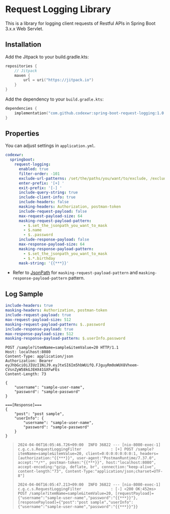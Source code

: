 # Request Logging Library
This is a library for logging client requests of Restful APIs in Spring Boot 3.x.x Web Servlet.

## Installation
Add the Jitpack to your build.gradle.kts:
```kotlin
repositories {
    // Jitpack
    maven {
        url = uri("https://jitpack.io")
    }
}
```

Add the dependency to your `build.gradle.kts`:
```kotlin
dependencies {
    implementation("com.github.codexwr:spring-boot-request-logging:1.0.0")
}
```

## Properties
You can adjust settings in `application.yml`.

```yaml
codexwr:
  springboot:
    request-logging:
      enabled: true
      filter-order: -101
      exclude-url-patterns: /set/the/paths/you/want/to/exclude, /exclude/**, /error
      enter-prefix: '[+] '
      exit-prefix: '[-] '
      include-query-string: true
      include-client-info: true
      include-headers: false
      masking-headers: Authorization, postman-token
      include-request-payload: false
      max-request-payload-size: 64
      masking-request-payload-pattern:
        - $.set_the_jsonpath_you_want_to_mask
        - $.name
        - $..password
      include-response-payload: false
      max-response-payload-size: 64
      masking-response-payload-pattern:
        - $.set_the_jsonpath_you_want_to_mask
        - $.*.birthday
      mask-string: '{{***}}'
```
- Refer to [JsonPath](https://github.com/json-path/JsonPath) for `masking-request-payload-pattern` and `masking-response-payload-pattern` pattern.

## Log Sample
```yaml
include-headers: true
masking-headers: Authorization, postman-token
include-request-payload: true
max-request-payload-size: 512
masking-request-payload-pattern: $..password
include-response-payload: true
max-response-payload-size: 512
masking-response-payload-pattern: $.userInfo.password
```

```http request
POST /sample?itemName=sample&itemValue=20 HTTP/1.1
Host: localhost:8080
Content-Type: application/json
Authorization: Bearer eyJhbGciOiJIUzI1NiJ9.eyJteSI6Im5hbWUifQ.FJguyRm0oWUX8Vheem-CVsnZyW58kGJEHX41GXFwFEs
Content-Length: 73

{
    "username": "sample-user-name",
    "password": "sample-password"
}

===[Response]===
{
    "post": "post sample",
    "userInfo": {
        "username": "sample-user-name",
        "password": "sample-password"
    }
}
```

> `2024-04-06T16:05:46.726+09:00  INFO 36822 --- [nio-8080-exec-1] c.g.c.s.RequestLoggingFilter             : [+] POST /sample?itemName=sample&itemValue=20, client=0:0:0:0:0:0:0:1, headers=[authorization:"{{***}}", user-agent:"PostmanRuntime/7.37.0", accept:"*/*", postman-token:"{{***}}", host:"localhost:8080", accept-encoding:"gzip, deflate, br", connection:"keep-alive", content-length:"73", Content-Type:"application/json;charset=UTF-8"]`
> 
> `2024-04-06T16:05:47.213+09:00  INFO 36822 --- [nio-8080-exec-1] c.g.c.s.RequestLoggingFilter             : [-] <200 OK:452ms> POST /sample?itemName=sample&itemValue=20, [requestPayload]={"username":"sample-user-name","password":"{{***}}"}, [responsePayload]={"post":"post sample","userInfo":{"username":"sample-user-name","password":"{{***}}"}}`
 

